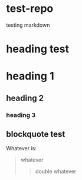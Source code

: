 # test-repo
testing markdown

# heading test
# heading 1
## heading 2
### heading 3

## blockquote test
Whatever is:
>whatever
>>double whatever
